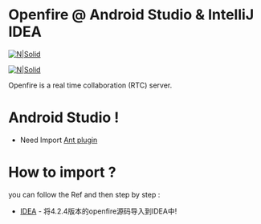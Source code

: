 # Openfire @ Android Studio  & IntelliJ IDEA

[![N|Solid](https://blog.desdelinux.net/wp-content/uploads/2013/02/XMPP_logo.png)](https://en.wikipedia.org/wiki/XMPP)

[![N|Solid](https://encrypted-tbn0.gstatic.com/images?q=tbn:ANd9GcRklICFoRqqDLY5qFuJYVpcIxxxAeGzBxAAgK0Sd8ltIgAMUKTs)](https://www.igniterealtime.org/projects/openfire/)

Openfire is a real time collaboration (RTC) server.

# Android Studio !

  - Need Import [Ant plugin]  

# How to import ?

you can follow the Ref and then step by step :
* [IDEA] - 将4.2.4版本的openfire源码导入到IDEA中!

   [Ant plugin]: <https://github.com/CMingTseng/AndroidStudio_To_JetBrains>
   [IDEA]: <https://www.jianshu.com/p/ceccc32af028>
 
